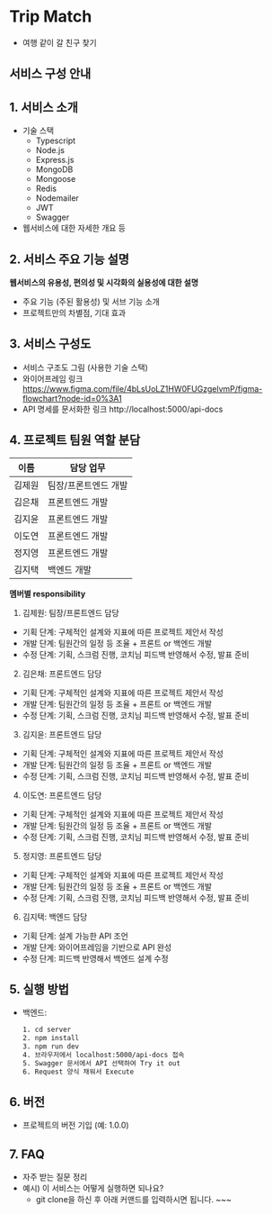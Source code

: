 # Trip Match

- 여행 같이 갈 친구 찾기

## 서비스 구성 안내

## 1. 서비스 소개

- 기술 스택
  - Typescript
  - Node.js
  - Express.js
  - MongoDB
  - Mongoose
  - Redis
  - Nodemailer
  - JWT
  - Swagger
- 웹서비스에 대한 자세한 개요 등

## 2. 서비스 주요 기능 설명

**웹서비스의 유용성, 편의성 및 시각화의 실용성에 대한 설명**

- 주요 기능 (주된 활용성) 및 서브 기능 소개
- 프로젝트만의 차별점, 기대 효과

## 3. 서비스 구성도

- 서비스 구조도 그림 (사용한 기술 스택)
- 와이어프레임 링크 https://www.figma.com/file/4bLsUoLZ1HW0FUGzgelvmP/figma-flowchart?node-id=0%3A1
- API 명세를 문서화한 링크 http://localhost:5000/api-docs

## 4. 프로젝트 팀원 역할 분담

| 이름   | 담당 업무            |
| ------ | -------------------- |
| 김제원 | 팀장/프론트엔드 개발 |
| 김은채 | 프론트엔드 개발      |
| 김지윤 | 프론트엔드 개발      |
| 이도연 | 프론트엔드 개발      |
| 정지영 | 프론트엔드 개발      |
| 김지택 | 백엔드 개발          |

**멤버별 responsibility**

1. 김제원: 팀장/프론트엔드 담당

- 기획 단계: 구체적인 설계와 지표에 따른 프로젝트 제안서 작성
- 개발 단계: 팀원간의 일정 등 조율 + 프론트 or 백엔드 개발
- 수정 단계: 기획, 스크럼 진행, 코치님 피드백 반영해서 수정, 발표 준비

2. 김은채: 프론트엔드 담당

- 기획 단계: 구체적인 설계와 지표에 따른 프로젝트 제안서 작성
- 개발 단계: 팀원간의 일정 등 조율 + 프론트 or 백엔드 개발
- 수정 단계: 기획, 스크럼 진행, 코치님 피드백 반영해서 수정, 발표 준비

3. 김지윤: 프론트엔드 담당

- 기획 단계: 구체적인 설계와 지표에 따른 프로젝트 제안서 작성
- 개발 단계: 팀원간의 일정 등 조율 + 프론트 or 백엔드 개발
- 수정 단계: 기획, 스크럼 진행, 코치님 피드백 반영해서 수정, 발표 준비

4. 이도연: 프론트엔드 담당

- 기획 단계: 구체적인 설계와 지표에 따른 프로젝트 제안서 작성
- 개발 단계: 팀원간의 일정 등 조율 + 프론트 or 백엔드 개발
- 수정 단계: 기획, 스크럼 진행, 코치님 피드백 반영해서 수정, 발표 준비

5. 정지영: 프론트엔드 담당

- 기획 단계: 구체적인 설계와 지표에 따른 프로젝트 제안서 작성
- 개발 단계: 팀원간의 일정 등 조율 + 프론트 or 백엔드 개발
- 수정 단계: 기획, 스크럼 진행, 코치님 피드백 반영해서 수정, 발표 준비

6. 김지택: 백엔드 담당

- 기획 단계: 설계 가능한 API 조언
- 개발 단계: 와이어프레임을 기반으로 API 완성
- 수정 단계: 피드백 반영해서 백엔드 설계 수정

## 5. 실행 방법

- 백엔드:
  ```bash
  1. cd server
  2. npm install
  3. npm run dev
  4. 브라우저에서 localhost:5000/api-docs 접속
  5. Swagger 문서에서 API 선택하여 Try it out
  6. Request 양식 채워서 Execute
  ```

## 6. 버전

- 프로젝트의 버전 기입 (예: 1.0.0)

## 7. FAQ

- 자주 받는 질문 정리
- 예시) 이 서비스는 어떻게 실행하면 되나요?
  - git clone을 하신 후 아래 커맨드를 입력하시면 됩니다. ~~~
